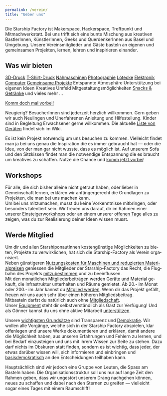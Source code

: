 ```yaml
---
permalink: /verein/
title: "Ueber uns"
---
```


Die Starship Factory ist Makerspace, Hackerspace, Treffpunkt und Mitmachwerkstatt. Bei uns trifft sich eine bunte Mischung aus kreativen BastlerInnen, KünstlerInnen, Geeks und QuerdenkerInnen aus Basel und Umgebung.
Unsere Vereinsmitglieder und Gäste basteln an eigenen und gemeinsamen Projekten, lernen, lehren und inspirieren einander.

## Was wir bieten
[3D-Druck](http://www.starship-factory.ch/categories/projekte/3d-druck/)
[T-Shirt-Druck](http://www.starship-factory.ch/categories/projekte/textilbearbeitung/)
[Näh­maschinen](http://wiki.starship-factory.ch/Equipment/Naehmaschine/)
[Pho­to­gra­phie](https://wiki.starship-factory.ch/Equipment/Lightbox/)
[Lötecke](https://wiki.starship-factory.ch/Equipment/Loetstation/)
[Elektronik](http://www.starship-factory.ch/categories/projekte/elektronik/)
[Computer](http://wiki.starship-factory.ch/Equipment/IT/Besucherlaptops/) 
[Gemeinsame Projekte](https://wiki.starship-factory.ch/Projekte/) 
Ent­spann­te Atmosphäre 
Unterstützung bei eigenen Ideen
Kre­a­ti­ves Um­feld
Mitgestaltungs­möglichkeiten 
[Snacks & Getränke](http://wiki.starship-factory.ch/Verpflegung/Snacks/)
und vieles mehr …

[Komm doch mal vorbei!](https://starship-factory.ch/anfahrt/)

Neugierig? BesucherInnen sind je­der­zeit herzlich will­kom­men. Gern geben wir auch Neulingen und Unerfahrenen Anleitung und Hilfestellung. Kinder sind in Begleitung Erwachsener gerne willkommen. Die aktuelle [Liste von Geräten](http://wiki.starship-factory.ch/Equipment/ "Liste des Equipments, welches wir derzeit tatsächlich in der Factory rumstehen haben") findet sich im Wiki.
 
Es ist kein Projekt notwendig um uns besuchen zu kommen. Vielleicht findet man ja bei uns genau die Inspiration die es immer gebraucht hat — oder die Idee, von der man gar nicht wusste, dass es möglich ist. Auf unserem Sofa und den Sitzkissen findet man die notwendige Entspannung die es braucht um kreatives zu schaffen. Nutze die Chance und [komm jetzt vorbei](https://starship-factory.ch/treffen/)!
 
## Workshops

Für alle, die sich bisher alleine nicht getraut haben, oder lieber in Gemeinschaft lernen, erklären wir anfängergerecht die Grundlagen zu Projekten, die man bei uns machen kann.  
Um bei uns mitzumachen, musst du keine Vorkenntnisse mitbringen, oder besonders talentiert sein. Wir freuen uns darauf, dir im Rahmen einer unserer [Ein­stei­ger­work­shops](https://www.starship-factory.ch/categories/veranstaltungen/) oder an einem unserer [offenen Ta­ge](https://starship-factory.ch/treffen/) alles zu zeigen, was du zur Realisierung deiner Ideen wissen musst. 
 
## Werde Mitglied

Um dir und allen StarshiponautInnen kostengünstige Möglichkeiten zu bie­ten, Projekte zu verwirklichen, hat sich die Starship-Factory als Verein or­ga­ni­siert.  
Neben günstigeren [Nutzungskosten für Maschinen und reduzierten Ma­te­ri­al­prei­sen](https://wiki.starship-factory.ch/Vereinskram/Preise/) geniessen die Mitglieder der Star­ship-Factory das Recht, die Flug­bahn des Projekts [mitzubestimmen](https://wiki.starship-factory.ch/Vereinskram/Sitzungen) und zu be­ein­flussen.  
Mit den monat­li­chen Mit­glie­der­bei­trä­gen werden Ge­rä­te und Material ge­kauft, die Infra­struk­tur unterhalten und Räume gemietet. Ab 20.- im Monat oder 200.- im Jahr kannst du [Mitglied werden](https://join.starship-factory.ch). Wenn dir das Projekt gefällt, freuen wir uns auch sehr über einen höheren Mitgliedsbeitrag.  
Mitbasteln darfst du natürlich auch ohne [Mitgliedschaft](https://join.starship-factory.ch). Unser [Equipment](https://wiki.starship-factory.ch/Equipment/ "Liste des Equipments, welches wir derzeit tatsächlich in der Factory rumstehen haben") steht dir selbstverständlich als Gast zur Verfügung! Und als Gönner kannst du uns ohne aktive Mitarbeit [unterstützen](https://starship-factory.ch/spenden/).

Unsere [wichtigsten Grundsätze](https://starship-factory.ch/organisation/reglement/ "Das Reglement der Starship Factory legt grundsätzliche Verhaltensregeln fest.") sind Transparenz und [Demokratie](https://wiki.starship-factory.ch/Vereinskram/Sitzungen/). Wir wollen alle Vorgänge, welche sich in der Starship Factory abspielen, klar offenlegen und unsere Werke dokumentieren und erklären, damit andere die Möglichkeit haben, aus unseren Erfahrungen und Fehlern zu lernen, und bei Bedarf einzusteigen und uns mit ihrem Wissen zur Seite zu stehen. Dazu darf nichts im Obskuren statt finden, sondern es ist wichtig, dass jeder, der etwas darüber wissen will, sich informieren und einbringen und [basisdemokratisch](https://starship-factory.ch/organisation/statuten/ "Die Statuten legen fest wie der Verein aufgebaut ist und funktioniert.") an den Entscheidungen teilhaben kann.
 
Hauptsächlich sind wir jedoch eine Gruppe von Leuten, die Spass am Basteln haben. Die Organisationsstruktur soll uns nur auf lange Zeit den Rahmen geben, dass wir ungestört unserem Drang nachgehen können, neues zu schaffen und dabei nach den Sternen zu greifen — vielleicht sogar eines Tages mit einem Raumschiff!
